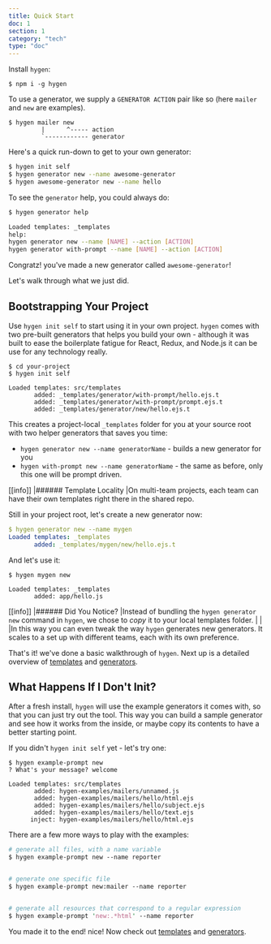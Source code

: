```yaml
---
title: Quick Start
doc: 1
section: 1
category: "tech"
type: "doc"
---
```


Install `hygen`:

```
$ npm i -g hygen
```

To use a generator, we supply a `GENERATOR ACTION` pair like so (here `mailer` and `new` are examples).

```
$ hygen mailer new
         |      ^----- action
         `------------ generator
```

Here's a quick run-down to get to your own generator:

```bash
$ hygen init self
$ hygen generator new --name awesome-generator
$ hygen awesome-generator new --name hello
```

To see the `generator` help, you could always do:

```bash
$ hygen generator help

Loaded templates: _templates
help:
hygen generator new --name [NAME] --action [ACTION]
hygen generator with-prompt --name [NAME] --action [ACTION]
```

Congratz! you've made a new generator called `awesome-generator`!

Let's walk through what we just did.

## Bootstrapping Your Project

Use `hygen init self` to start using it in your own project. `hygen` comes with two pre-built generators that helps you build your own - although it was built to ease the boilerplate fatigue for React, Redux, and Node.js it can be use for any technology really.

```yaml{2}
$ cd your-project
$ hygen init self

Loaded templates: src/templates
       added: _templates/generator/with-prompt/hello.ejs.t
       added: _templates/generator/with-prompt/prompt.ejs.t
       added: _templates/generator/new/hello.ejs.t
```

This creates a project-local `_templates` folder for you at your source root with two helper generators that saves you time:

* `hygen generator new --name generatorName` - builds a new generator for you
* `hygen with-prompt new --name generatorName` - the same as before, only this one will be prompt driven.

[[info]]
|###### Template Locality
|On multi-team projects, each team can have their own templates right there in the shared repo.

Still in your project root, let's create a new generator now:

```yaml
$ hygen generator new --name mygen
Loaded templates: _templates
       added: _templates/mygen/new/hello.ejs.t
```

And let's use it:

```yaml{4}
$ hygen mygen new

Loaded templates: _templates
       added: app/hello.js
```

[[info]]
|###### Did You Notice?
|Instead of bundling the `hygen generator new` command in `hygen`, we chose to _copy_ it to your local templates folder.
|
|
|In this way you can even tweak the way `hygen` generates new generators. It scales to a set up with different teams, each with its own preference.

That's it! we've done a basic walkthrough of `hygen`. Next up is a detailed overview of [templates](templates) and [generators](generators).

## What Happens If I Don't Init?

After a fresh install, `hygen` will use the example generators it comes with, so that you can just try out the tool. This way you can build a sample generator and see how it works from the inside, or maybe copy its contents to have a better starting point.

If you didn't `hygen init self` yet - let's try one:

```yaml{1}
$ hygen example-prompt new
? What's your message? welcome

Loaded templates: src/templates
       added: hygen-examples/mailers/unnamed.js
       added: hygen-examples/mailers/hello/html.ejs
       added: hygen-examples/mailers/hello/subject.ejs
       added: hygen-examples/mailers/hello/text.ejs
      inject: hygen-examples/mailers/hello/html.ejs
```

There are a few more ways to play with the examples:

```perl
# generate all files, with a name variable
$ hygen example-prompt new --name reporter


# generate one specific file
$ hygen example-prompt new:mailer --name reporter


# generate all resources that correspond to a regular expression
$ hygen example-prompt 'new:.*html' --name reporter
```

You made it to the end! nice! Now check out [templates](templates) and [generators](generators).
